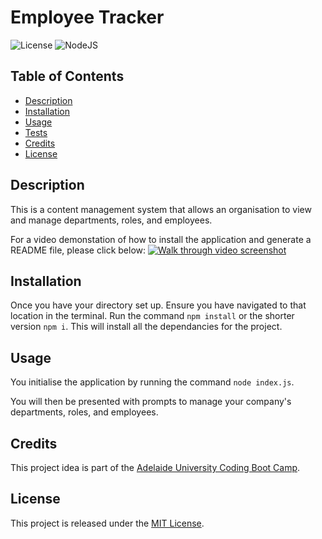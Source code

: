 # Employee Tracker
![License](https://img.shields.io/badge/License-MIT-yellow.svg)
![NodeJS](https://img.shields.io/badge/node.js-6DA55F.svg?&logo=node.js&logoColor=white)

## Table of Contents
- [Description](#description)
- [Installation](#installation)
- [Usage](#usage)
- [Tests](#tests)
- [Credits](#credits)
- [License](#license)

## Description
This is a content management system that allows an organisation to view and manage departments, roles, and employees.

For a video demonstation of how to install the application and generate a README file, please click below:
[![Walk through video screenshot](./src/walk-through.png)](https://drive.google.com/file/d/10Q6KjIRJoCeeQipPtTJXWCrJbgvxO_6T/view?usp=sharing "Walk Through Video")

## Installation
Once you have your directory set up. Ensure you have navigated to that location in the terminal. Run the command `npm install` or the shorter version `npm i`. This will install all the dependancies for the project.

## Usage
You initialise the application by running the command `node index.js`. 

You will then be presented with prompts to manage your company's departments, roles, and employees.

## Credits
This project idea is part of the [Adelaide University Coding Boot Camp](https://bootcamps.adelaide.edu.au).

## License
This project is released under the [MIT License](LICENSE).